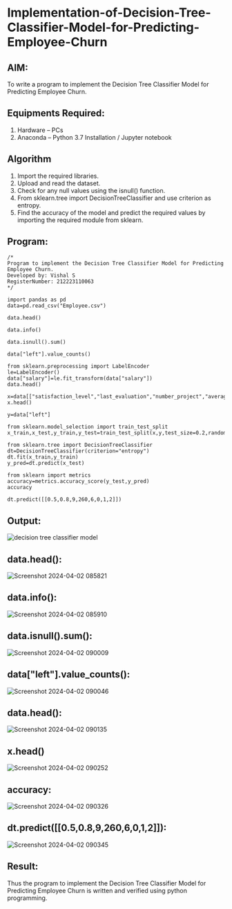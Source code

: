 # Implementation-of-Decision-Tree-Classifier-Model-for-Predicting-Employee-Churn

## AIM:
To write a program to implement the Decision Tree Classifier Model for Predicting Employee Churn.

## Equipments Required:
1. Hardware – PCs
2. Anaconda – Python 3.7 Installation / Jupyter notebook

## Algorithm
1. Import the required libraries.
2. Upload and read the dataset.    
3. Check for any null values using the isnull() function.
4. From sklearn.tree import DecisionTreeClassifier and use criterion as entropy.
5. Find the accuracy of the model and predict the required values by importing the required module from sklearn.


## Program:
```
/*
Program to implement the Decision Tree Classifier Model for Predicting Employee Churn.
Developed by: Vishal S
RegisterNumber: 212223110063
*/

import pandas as pd
data=pd.read_csv("Employee.csv")

data.head()

data.info()

data.isnull().sum()

data["left"].value_counts()

from sklearn.preprocessing import LabelEncoder
le=LabelEncoder()
data["salary"]=le.fit_transform(data["salary"])
data.head()

x=data[["satisfaction_level","last_evaluation","number_project","average_montly_hours","time_spend_company","Work_accident","promotion_last_5years","salary"]]
x.head()

y=data["left"]

from sklearn.model_selection import train_test_split
x_train,x_test,y_train,y_test=train_test_split(x,y,test_size=0.2,random_state=100)

from sklearn.tree import DecisionTreeClassifier
dt=DecisionTreeClassifier(criterion="entropy")
dt.fit(x_train,y_train)
y_pred=dt.predict(x_test)

from sklearn import metrics
accuracy=metrics.accuracy_score(y_test,y_pred)
accuracy

dt.predict([[0.5,0.8,9,260,6,0,1,2]])
```

## Output:
![decision tree classifier model](sam.png)
## data.head():
![Screenshot 2024-04-02 085821](https://github.com/vishal23000591/Implementation-of-Decision-Tree-Classifier-Model-for-Predicting-Employee-Churn/assets/147139719/00fc9755-3f08-4365-a9f2-2edd3381b889)
## data.info():
![Screenshot 2024-04-02 085910](https://github.com/vishal23000591/Implementation-of-Decision-Tree-Classifier-Model-for-Predicting-Employee-Churn/assets/147139719/a5585fad-b840-4f27-bae8-ca5c192dfc83)
## data.isnull().sum():
![Screenshot 2024-04-02 090009](https://github.com/vishal23000591/Implementation-of-Decision-Tree-Classifier-Model-for-Predicting-Employee-Churn/assets/147139719/5ea3b5cf-ba87-454f-b656-91fb5f121cca)
## data["left"].value_counts():
![Screenshot 2024-04-02 090046](https://github.com/vishal23000591/Implementation-of-Decision-Tree-Classifier-Model-for-Predicting-Employee-Churn/assets/147139719/9eaba7a9-70fc-4713-9bec-7d4206a17b43)
## data.head():
![Screenshot 2024-04-02 090135](https://github.com/vishal23000591/Implementation-of-Decision-Tree-Classifier-Model-for-Predicting-Employee-Churn/assets/147139719/da565e26-5882-4499-ac54-df50484997a4)
## x.head()
![Screenshot 2024-04-02 090252](https://github.com/vishal23000591/Implementation-of-Decision-Tree-Classifier-Model-for-Predicting-Employee-Churn/assets/147139719/fd5387de-7ec2-479f-a452-8e5f8eea7b23)
## accuracy:
![Screenshot 2024-04-02 090326](https://github.com/vishal23000591/Implementation-of-Decision-Tree-Classifier-Model-for-Predicting-Employee-Churn/assets/147139719/5be1355f-be1f-4140-8d98-81ee8dab6ab7)
## dt.predict([[0.5,0.8,9,260,6,0,1,2]]):
![Screenshot 2024-04-02 090345](https://github.com/vishal23000591/Implementation-of-Decision-Tree-Classifier-Model-for-Predicting-Employee-Churn/assets/147139719/2d10e614-7b82-4b2b-80d7-c3321731fbad)


## Result:
Thus the program to implement the  Decision Tree Classifier Model for Predicting Employee Churn is written and verified using python programming.
